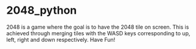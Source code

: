 # 2048_python
2048 is a game where the goal is to have the 2048 tile on screen. This is achieved through merging tiles with the WASD keys corresponding to up, left, right and down respectively. Have Fun!
